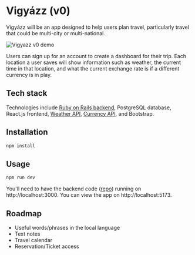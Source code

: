 # Vigyázz (v0)

Vigyázz will be an app designed to help users plan travel, particularly travel that could be multi-city or multi-national.

![Vigyazz v0 demo](https://github.com/mikemccomb/vigyazz-frontend/assets/52894341/377aee36-1aef-44e8-849a-a6867ac72806)

Users can sign up for an account to create a dashboard for their trip. Each location a user saves will show information such as weather, the current time in that location, and what the current exchange rate is if a different currency is in play.

## Tech stack

Technologies include [Ruby on Rails backend](https://github.com/mikemccomb/vigyazz-api), PostgreSQL database, React.js frontend, [Weather API](https://www.weatherapi.com/), [Currency API](https://currencyapi.com/), and Bootstrap.

## Installation

```bash
npm install
```

## Usage

```bash
npm run dev
```

You'll need to have the backend code ([repo](https://github.com/mikemccomb/vigyazz-api)) running on http://localhost:3000.
You can view the app on http://localhost:5173.

## Roadmap

- Useful words/phrases in the local language
- Text notes
- Travel calendar
- Reservation/Ticket access
